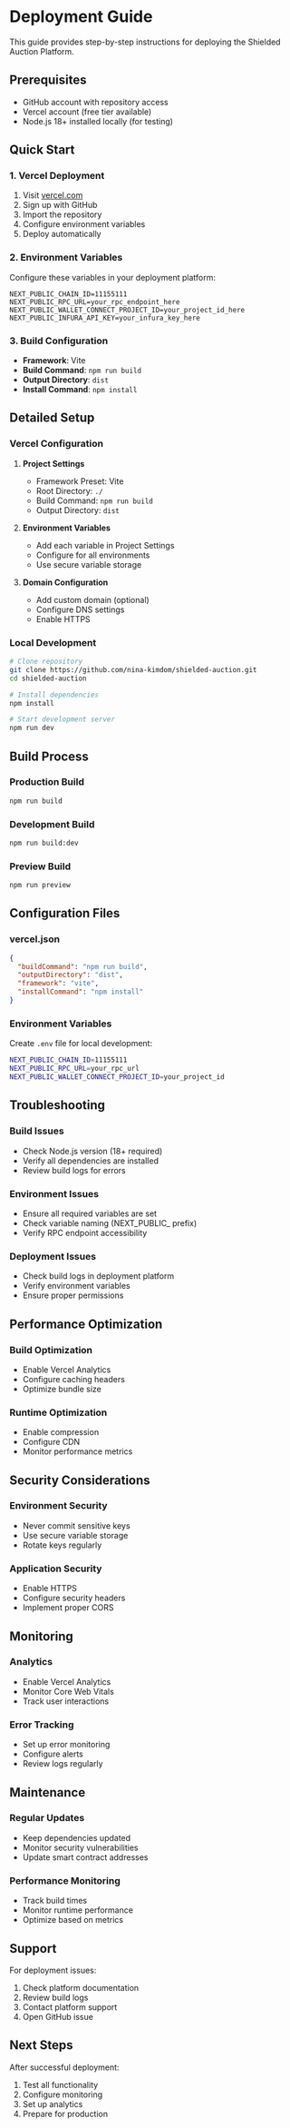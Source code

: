 # Deployment Guide

This guide provides step-by-step instructions for deploying the Shielded Auction Platform.

## Prerequisites

- GitHub account with repository access
- Vercel account (free tier available)
- Node.js 18+ installed locally (for testing)

## Quick Start

### 1. Vercel Deployment

1. Visit [vercel.com](https://vercel.com)
2. Sign up with GitHub
3. Import the repository
4. Configure environment variables
5. Deploy automatically

### 2. Environment Variables

Configure these variables in your deployment platform:

```
NEXT_PUBLIC_CHAIN_ID=11155111
NEXT_PUBLIC_RPC_URL=your_rpc_endpoint_here
NEXT_PUBLIC_WALLET_CONNECT_PROJECT_ID=your_project_id_here
NEXT_PUBLIC_INFURA_API_KEY=your_infura_key_here
```

### 3. Build Configuration

- **Framework**: Vite
- **Build Command**: `npm run build`
- **Output Directory**: `dist`
- **Install Command**: `npm install`

## Detailed Setup

### Vercel Configuration

1. **Project Settings**
   - Framework Preset: Vite
   - Root Directory: `./`
   - Build Command: `npm run build`
   - Output Directory: `dist`

2. **Environment Variables**
   - Add each variable in Project Settings
   - Configure for all environments
   - Use secure variable storage

3. **Domain Configuration**
   - Add custom domain (optional)
   - Configure DNS settings
   - Enable HTTPS

### Local Development

```bash
# Clone repository
git clone https://github.com/nina-kimdom/shielded-auction.git
cd shielded-auction

# Install dependencies
npm install

# Start development server
npm run dev
```

## Build Process

### Production Build
```bash
npm run build
```

### Development Build
```bash
npm run build:dev
```

### Preview Build
```bash
npm run preview
```

## Configuration Files

### vercel.json
```json
{
  "buildCommand": "npm run build",
  "outputDirectory": "dist",
  "framework": "vite",
  "installCommand": "npm install"
}
```

### Environment Variables
Create `.env` file for local development:
```bash
NEXT_PUBLIC_CHAIN_ID=11155111
NEXT_PUBLIC_RPC_URL=your_rpc_url
NEXT_PUBLIC_WALLET_CONNECT_PROJECT_ID=your_project_id
```

## Troubleshooting

### Build Issues
- Check Node.js version (18+ required)
- Verify all dependencies are installed
- Review build logs for errors

### Environment Issues
- Ensure all required variables are set
- Check variable naming (NEXT_PUBLIC_ prefix)
- Verify RPC endpoint accessibility

### Deployment Issues
- Check build logs in deployment platform
- Verify environment variables
- Ensure proper permissions

## Performance Optimization

### Build Optimization
- Enable Vercel Analytics
- Configure caching headers
- Optimize bundle size

### Runtime Optimization
- Enable compression
- Configure CDN
- Monitor performance metrics

## Security Considerations

### Environment Security
- Never commit sensitive keys
- Use secure variable storage
- Rotate keys regularly

### Application Security
- Enable HTTPS
- Configure security headers
- Implement proper CORS

## Monitoring

### Analytics
- Enable Vercel Analytics
- Monitor Core Web Vitals
- Track user interactions

### Error Tracking
- Set up error monitoring
- Configure alerts
- Review logs regularly

## Maintenance

### Regular Updates
- Keep dependencies updated
- Monitor security vulnerabilities
- Update smart contract addresses

### Performance Monitoring
- Track build times
- Monitor runtime performance
- Optimize based on metrics

## Support

For deployment issues:
1. Check platform documentation
2. Review build logs
3. Contact platform support
4. Open GitHub issue

## Next Steps

After successful deployment:
1. Test all functionality
2. Configure monitoring
3. Set up analytics
4. Prepare for production